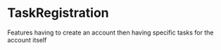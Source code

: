 # TaskRegistration
Features having to create an account then having specific tasks for the account itself
